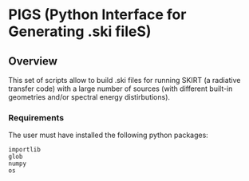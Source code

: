 # PIGS (Python Interface for Generating .ski fileS)

## Overview

This set of scripts allow to build .ski files for running SKIRT (a radiative transfer code) with a large number of sources (with different built-in geometries and/or spectral energy distirbutions). 

### Requirements 

The user must have installed the following python packages:

```
importlib
glob
numpy
os
```


